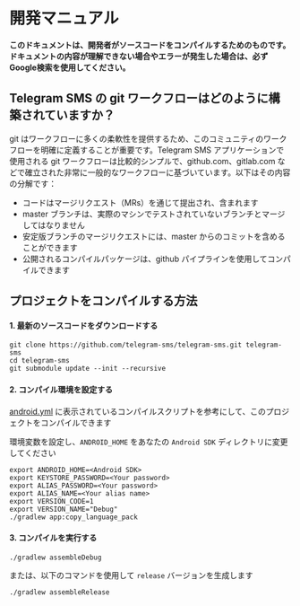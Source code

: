 # 開発マニュアル

**このドキュメントは、開発者がソースコードをコンパイルするためのものです。ドキュメントの内容が理解できない場合やエラーが発生した場合は、必ずGoogle検索を使用してください。**

## Telegram SMS の git ワークフローはどのように構築されていますか？

git はワークフローに多くの柔軟性を提供するため、このコミュニティのワークフローを明確に定義することが重要です。Telegram SMS アプリケーションで使用される git ワークフローは比較的シンプルで、github.com、gitlab.com などで確立された非常に一般的なワークフローに基づいています。以下はその内容の分解です：

- コードはマージリクエスト（MRs）を通じて提出され、含まれます
- master ブランチは、実際のマシンでテストされていないブランチとマージしてはなりません
- 安定版ブランチのマージリクエストには、master からのコミットを含めることができます
- 公開されるコンパイルパッケージは、github パイプラインを使用してコンパイルできます

## プロジェクトをコンパイルする方法

#### 1. 最新のソースコードをダウンロードする
```
git clone https://github.com/telegram-sms/telegram-sms.git telegram-sms
cd telegram-sms
git submodule update --init --recursive
```

#### 2. コンパイル環境を設定する

[android.yml](https://github.com/telegram-sms/telegram-sms/blob/master/.github/workflows/android.yml) に表示されているコンパイルスクリプトを参考にして、このプロジェクトをコンパイルできます

環境変数を設定し、`ANDROID_HOME` をあなたの `Android SDK` ディレクトリに変更してください

```
export ANDROID_HOME=<Android SDK>
export KEYSTORE_PASSWORD=<Your password>
export ALIAS_PASSWORD=<Your password>
export ALIAS_NAME=<Your alias name>
export VERSION_CODE=1
export VERSION_NAME="Debug"
./gradlew app:copy_language_pack
```

#### 3. コンパイルを実行する
```
./gradlew assembleDebug
```

または、以下のコマンドを使用して `release` バージョンを生成します

```
./gradlew assembleRelease
```